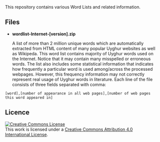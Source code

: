This repository contains various Word Lists and related information.

Files
---
* **wordlist-Internet-[version].zip**

  A list of more than 2 million unique words which are automatically extracted from HTML content of many popular Uyghur websites as well as Wikipeda. This word list contains majority of Uyghur words used on the Internet. Notice that it may contain many misspelled or erroneous words. The list also includes some statistical information that indicates how frequently a particular word is used among/across the processed webpages. However, this frequency information may not correctly represent real usage of Uyghur words in literature. Each line of the file consists of three fields separated with comma:
 
 
 `[word],[number of appearance in all web pages],[number of web pages this word appeared in]`



Licence
-------
<a rel="license" href="http://creativecommons.org/licenses/by/4.0/deed.en_US"><img alt="Creative Commons License" style="border-width:0" src="http://i.creativecommons.org/l/by/4.0/88x31.png" /></a><br />This <span xmlns:dct="http://purl.org/dc/terms/" href="http://purl.org/dc/dcmitype/Text" rel="dct:type">work</span> is licensed under a <a rel="license" href="http://creativecommons.org/licenses/by/4.0/deed.en_US">Creative Commons Attribution 4.0 International License</a>.
